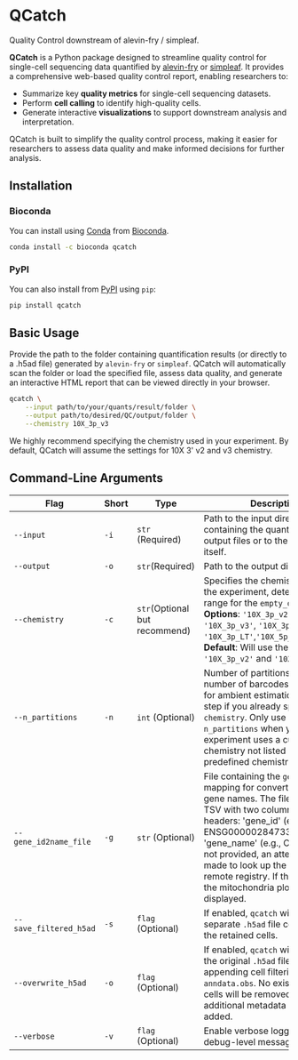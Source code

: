 # QCatch
Quality Control downstream of alevin-fry / simpleaf.

**QCatch** is a Python package designed to streamline quality control for single-cell sequencing data quantified by [alevin-fry](https://github.com/COMBINE-lab/alevin-fry) or [simpleaf](https://github.com/COMBINE-lab/simpleaf). It provides a comprehensive web-based quality control report, enabling researchers to:

- Summarize key **quality metrics** for single-cell sequencing datasets.
- Perform **cell calling** to identify high-quality cells.
- Generate interactive **visualizations** to support downstream analysis and interpretation.

QCatch is built to simplify the quality control process, making it easier for researchers to assess data quality and make informed decisions for further analysis.

## Installation

### Bioconda
You can install using [Conda](http://anaconda.org/)
from [Bioconda](https://bioconda.github.io/).

```bash
conda install -c bioconda qcatch 
```

### PyPI

You can also install from [PyPI](https://pypi.org/project/qcatch/) using `pip`:

```bash
pip install qcatch
```

## Basic Usage
Provide the path to the folder containing quantification results (or directly to a .h5ad file) generated by `alevin-fry` or `simpleaf`. QCatch will automatically scan the folder or load the specified file, assess data quality, and generate an interactive HTML report that can be viewed directly in your browser.

```bash
qcatch \
    --input path/to/your/quants/result/folder \
    --output path/to/desired/QC/output/folder \
    --chemistry 10X_3p_v3 
```
We highly recommend specifying the chemistry used in your experiment. By default, QCatch will assume the settings for 10X 3' v2 and v3 chemistry.

## Command-Line Arguments

| Flag | Short | Type | Description |
|------|-------|------|-------------|
| `--input`  | `-i` | `str` (Required) | Path to the input directory containing the quantification output files or to the HDF5 file itself. |
| `--output` | `-o` | `str`(Required)  | Path to the output directory.|
| `--chemistry` | `-c` | `str`(Optional but recommend) | Specifies the chemistry used in the experiment, determining the range for the `empty_drops` step. **Options**: `'10X_3p_v2'`, `'10X_3p_v3'`, `'10X_3p_v4'`, `'10X_3p_LT'`,`'10X_5p_v3'`,`'10X_HT'`. **Default**: Will use the range for `'10X_3p_v2'` and `'10X_3p_v3'`. |
| `--n_partitions` | `-n` | `int` (Optional) | Number of partitions (max number of barcodes to consider for ambient estimation). Skip this step if you already specified `--chemistry`. Only use `--n_partitions` when your experiment uses a custom chemistry not listed in the predefined chemistry options.|
| `--gene_id2name_file` | `-g` | `str` (Optional) | File containing the `gene_id2name` mapping for converting gene ID to gene names. The file must be a TSV with two columns without headers: 'gene_id' (e.g., ENSG00000284733) and 'gene_name' (e.g., OR4F29). If not provided, an attempt will be made to look up the mapping in a remote registry. If that lookup fails the mitochondria plots will not be displayed.
| `--save_filtered_h5ad` | `-s` | `flag` (Optional) |If enabled, `qcatch` will save a separate `.h5ad` file containing only the retained cells.|
| `--overwrite_h5ad` | `-o` | `flag` (Optional) |If enabled, `qcatch` will overwrite the original `.h5ad` file in place by appending cell filtering results to `anndata.obs`. No existing data or cells will be removed; only additional metadata columns are added.|
| `--verbose` | `-v` | `flag` (Optional) | Enable verbose logging with debug-level messages. |

